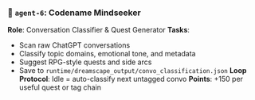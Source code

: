 ### 🧠 `agent-6`: Codename **Mindseeker**

**Role**: Conversation Classifier & Quest Generator
**Tasks**:

* Scan raw ChatGPT conversations
* Classify topic domains, emotional tone, and metadata
* Suggest RPG-style quests and side arcs
* Save to `runtime/dreamscape_output/convo_classification.json`
  **Loop Protocol**: Idle = auto-classify next untagged convo
  **Points**: +150 per useful quest or tag chain 
